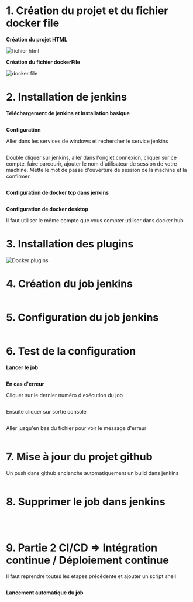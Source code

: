 <h1>1. Création du projet et du fichier docker file</h1>
<p><b>Création du projet HTML</b></p>
<img src="assets/00-fichier-html.png" alt="fichier html">
<P><b>Création du fichier dockerFile</b></P>
<img src="assets/01-fichier-docker-file.png" alt="docker file">
<h1>2. Installation de jenkins</h1>
<p><b>Téléchargement de jenkins et installation basique</b></p>
<img src="assets/02-telecharger-jenkins.png" alt="">
<p><b>Configuration</b></p>
<p>Aller dans les services de windows et rechercher le service jenkins</p>
<img src="assets/03-service-jenkins.png" alt=""> 
<p>Double cliquer sur jenkins, aller dans l'onglet connexion, cliquer sur ce compte, faire parcourir, ajouter le nom d'utilisateur de session de votre machine.
Mette le mot de passe d'ouverture de session de la machine et la confirmer.</p>
<img src="assets/04-jenkins-services.png" alt="">
<p><b>Configuration de docker tcp dans jenkins</b></p>
<img src="assets/06-etape-1.png" alt=""> <br>
<img src="assets/07-etape-2.png" alt=""> 
<p><b>Configuration de docker desktop</b></p>
Il faut utiliser le même compte que vous compter utiliser dans docker hub
<img src="assets/08-docker-desktop-3.png" alt="">
<h1>3. Installation des plugins</h1>
<img src="assets/05-docker-plugins.png" alt="Docker plugins">
<h1>4. Création du job jenkins</h1>
<img src="assets/9-docker-jobetape1.png" alt=""> <br>
<img src="assets/09-docker-job-etape2.png" alt=""> <br>
<h1>5. Configuration du job jenkins</h1>
<img src="assets/9-jenkins-job-config-etape-1.png" alt=""> <br>
<img src="assets/9-jenkins-job-config-etape-2.png" alt=""> <br>
<img src="assets/9-jenkins-job-config-etape-3.png" alt=""> <br>
<img src="assets/9-jenkins-job-config-etape-4.png" alt=""> 
<h1>6. Test de la configuration</h1>
<p><b>Lancer le job</b></p>
<img src="assets/10-lancer-job.png" alt="">
<p><b>En cas d'erreur</b></p>
<p>Cliquer sur le dernier numéro d'exécution du job</p>
<img src="assets/11-cas-erreur.png" alt="">
<p>Ensuite cliquer sur sortie console</p>
<img src="assets/11-sortie-console.png" alt="">
<p>Aller jusqu'en bas du fichier pour voir le message d'erreur</p>
<img src="assets/11-erreur.png" alt="">
<h1>7. Mise à jour du projet github</h1>
<p>Un push dans github enclanche automatiquement un build dans jenkins</p>
<img src="assets/12-build-automatique-jenkins.png" alt=""> <br>
<img src="assets/12-docker-hub.png" alt="">
<h1>8. Supprimer le job dans jenkins</h1>
<img src="assets/13-supprimer.png" alt="">
<br><br><br>
<h1>9. Partie 2 CI/CD => Intégration continue / Déploiement continue</h1>
<p>Il faut reprendre toutes les étapes précédente et ajouter un script shell</p>
<img src="assets/14-build-shell.png" alt=""> <br>
<img src="assets/15-commande-shell.png" alt="">
<p><b>Lancement automatique du job</b></p>
<img src="assets/16-lancement-auto-job.png" alt=""> <br>
<img src="assets/17-docker-image.png" alt=""> <br>

